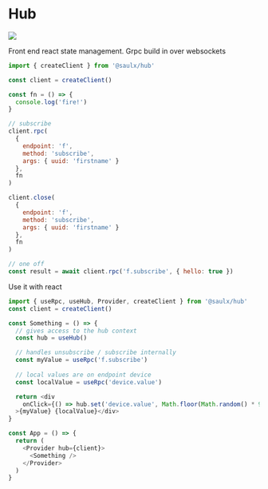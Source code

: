 # Hub

![](https://img.shields.io/badge/code_style-standard-brightgreen.svg)

Front end react state management.
Grpc build in over websockets

```javascript
import { createClient } from '@saulx/hub'

const client = createClient()

const fn = () => {
  console.log('fire!')
}

// subscribe
client.rpc(
  {
    endpoint: 'f',
    method: 'subscribe',
    args: { uuid: 'firstname' }
  },
  fn
)

client.close(
  {
    endpoint: 'f',
    method: 'subscribe',
    args: { uuid: 'firstname' }
  },
  fn
)

// one off
const result = await client.rpc('f.subscribe', { hello: true })
```

Use it with react

```javascript
import { useRpc, useHub, Provider, createClient } from '@saulx/hub'
const client = createClient()

const Something = () => {
  // gives access to the hub context
  const hub = useHub()

  // handles unsubscribe / subscribe internally
  const myValue = useRpc('f.subscribe')
  
  // local values are on endpoint device
  const localValue = useRpc('device.value')

  return <div
    onClick={() => hub.set('device.value', Math.floor(Math.random() * 99))}
  >{myValue} {localValue}</div>
}

const App = () => {
  return (
    <Provider hub={client}>
      <Something />
    </Provider>
  )
}
```
